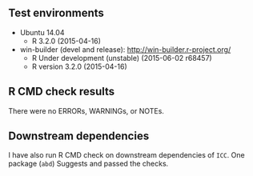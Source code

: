 ## Test environments
* Ubuntu 14.04
  * R 3.2.0 (2015-04-16)
* win-builder (devel and release): http://win-builder.r-project.org/
  * R Under development (unstable) (2015-06-02 r68457)
  * R version 3.2.0 (2015-04-16)

## R CMD check results
There were no ERRORs, WARNINGs, or NOTEs. 

## Downstream dependencies
I have also run R CMD check on downstream dependencies of `ICC`. One package (`abd`) Suggests and passed the checks.
